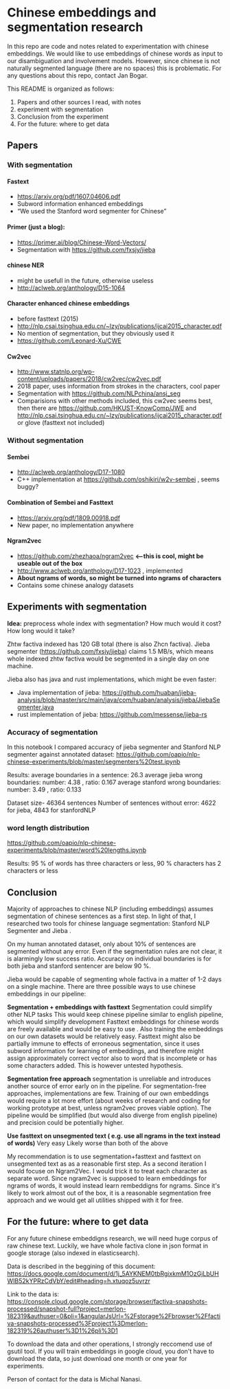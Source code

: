 # Chinese embeddings and segmentation research

In this repo are code and notes related to experimentation with chinese embeddings. We would like to use embeddings of chinese words as input to our disambiguation and involvement models.
However, since chinese is not naturally segmented language (there are no spaces) this is problematic.
For any questions about this repo, contact Jan Bogar.

This README is organized as follows:
1. Papers and other sources I read, with notes
2. experiment with segmentation
3. Conclusion from the experiment
4. For the future: where to get data

## Papers
### With segmentation
#### Fastext
 - https://arxiv.org/pdf/1607.04606.pdf
 - Subword information enhanced embeddings
 - “We used the Stanford word segmenter for Chinese”

#### Primer (just a blog):
 - https://primer.ai/blog/Chinese-Word-Vectors/
 - Segmentation with https://github.com/fxsjy/jieba

#### chinese NER
 - might be usefull in the future, otherwise useless
 - http://aclweb.org/anthology/D15-1064

#### Character enhanced chinese embeddings
 - before fasttext (2015)
 - http://nlp.csai.tsinghua.edu.cn/~lzy/publications/ijcai2015_character.pdf
 - No mention of segmentation, but they obviously used it 
 - https://github.com/Leonard-Xu/CWE

#### Cw2vec
 - http://www.statnlp.org/wp-content/uploads/papers/2018/cw2vec/cw2vec.pdf
 - 2018 paper, uses information from strokes in the characters, cool paper
 - Segmentation with https://github.com/NLPchina/ansj_seg
 - Comparisions with other methods included, this cw2vec seems best, then there are https://github.com/HKUST-KnowComp/JWE and http://nlp.csai.tsinghua.edu.cn/~lzy/publications/ijcai2015_character.pdf or glove (fasttext not included)

### Without segmentation

#### Sembei
 - http://aclweb.org/anthology/D17-1080 
 - C++ implementation at https://github.com/oshikiri/w2v-sembei , seems buggy? 
 
#### Combination of Sembei and Fasttext
- https://arxiv.org/pdf/1809.00918.pdf
- New paper, no implementation anywhere

#### Ngram2vec
 - https://github.com/zhezhaoa/ngram2vec   **<--this is cool, might be useable out of the box**
 - http://www.aclweb.org/anthology/D17-1023 , implemented
 - **About ngrams of words, so might be turned into ngrams of characters**
 - Contains some chinese analogy datasets


## Experiments with segmentation

**Idea:** preprocess whole index with segmentation? How much would it cost? How long would it take?

Zhtw factiva indexed has 120 GB total (there is also Zhcn factiva).
Jieba segmenter (https://github.com/fxsjy/jieba) claims 1.5 MB/s, which means whole indexed zhtw factiva would be segmented in a single day on one machine.

Jieba also has java and rust implementations, which might be even faster:
 - Java implementation of jieba: https://github.com/huaban/jieba-analysis/blob/master/src/main/java/com/huaban/analysis/jieba/JiebaSegmenter.java
 - rust implementation of jieba:  https://github.com/messense/jieba-rs

### Accuracy of segmentation
In this notebook I compared accuracy of jieba segmenter and Stanford NLP segmenter against annotated dataset:
https://github.com/oapio/nlp-chinese-experiments/blob/master/segmenters%20test.ipynb

Results:
average boundaries in a sentence:  26.3
average jieba wrong boundaries: number: 4.38 ,   ratio: 0.167
average stanford wrong boundaries: number:  3.49 ,   ratio: 0.133

Dataset size- 46364 sentences
Number of sentences without error: 4622 for jieba, 4843 for stanfordNLP

### word length distribution
https://github.com/oapio/nlp-chinese-experiments/blob/master/word%20lengths.ipynb

Results: 95 % of words has three characters or less, 90 % characters has 2 characters or less


## Conclusion
Majority of approaches to chinese NLP (including embeddings) assumes segmentation of chinese sentences as a first step. In light of that, I researched two tools for chinese language segmentation: Stanford NLP Segmenter and Jieba .

On my human annotated dataset, only about 10% of sentences are segmented without any error. Even if the segmentation rules are not clear, it is alarmingly low success ratio. Accuracy on individual boundaries is for both jieba and stanford sentencer are below 90 %.

Jieba would be capable of segmenting  whole factiva in a matter of 1-2 days on a single machine.
There are three possible ways to use chinese embeddings in our pipeline:

**Segmentation  + embeddings with fasttext**
Segmentation could simplify other  NLP tasks
This would keep chinese pipeline similar to english pipeline, which would simplify development
Fasttext embeddings for chinese words are freely available and would be easy to use . Also training the embeddings on our own datasets would be relatively easy.
Fasttext might also be partially immune to effects of erroneous segmentation, since it uses subword information for learning of embeddings, and therefore might assign approximately correct vector also to word that is incomplete or has some characters added. This is however untested hypothesis.

**Segmentation free approach**
segmentation is unreliable and introduces another source of error early on in the pipeline.
For segmentation-free approaches, implementations are few. Training of our own embeddings would require a lot more effort (about weeks of research and coding for working prototype at best, unless ngram2vec proves viable option).
The pipeline would be simplified (but would also diverge from english pipeline) and precision could be potentially higher.

**Use fasttext on unsegmented text ( e.g. use all ngrams in the text instead of words)**
Very easy
Likely worse than both of the above

My recommendation is to use segmentation+fasttext and fasttext on unsegmented text as as a reasonable first step.
As a second iteration I would focuse on Ngram2Vec. I would trick it to treat each character as separate word. Since ngram2vec is supposed to learn embeddings for ngrams of words, it would instead learn rembeddigns for ngrams. Since it's likely to work almost out of the box, it is a reasonable segmentation free approach and we would get all utilities shipped with it for free.

## For the future: where to get data
For any future chinese embeddigns research, we will need huge corpus of raw chinese text.
Luckily, we have whole factiva clone in json format in google storage (also indexed in elasticsearch).

Data is described in the beggining of this document: https://docs.google.com/document/d/1j_5AYKNEM0tbRgixkmM1OzGjLbUHWIB52kYPRzCdVbY/edit#heading=h.xtuqoz5uvrzr

Link to the data is: https://console.cloud.google.com/storage/browser/factiva-snapshots-processed/snapshot-full?project=merlon-182319&authuser=0&pli=1&angularJsUrl=%2Fstorage%2Fbrowser%2Ffactiva-snapshots-processed%3Fproject%3Dmerlon-182319%26authuser%3D1%26pli%3D1

To download the data and other operations, I strongly reccomend use of gsutil tool.
If you will train embeddings in google cloud, you don't have to download the data, so just download one month or one year for experiments.

Person of contact for the data is Michal Nanasi.
